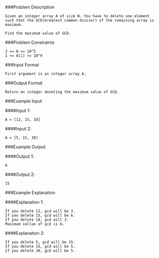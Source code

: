 ###Problem Description
```
Given an integer array A of size N. You have to delete one element such that the GCD(Greatest common divisor) of the remaining array is maximum.

Find the maximum value of GCD.
```


###Problem Constraints

```
2 <= N <= 10^5
1 <= A[i] <= 10^9
```


###Input Format

```
First argument is an integer array A.
```



###Output Format

```
Return an integer denoting the maximum value of GCD.
```



###Example Input

####Input 1:

```
A = [12, 15, 18]
```
####Input 2:

```
A = [5, 15, 30]
```


###Example Output

####Output 1:

```
6
```
####Output 2:

```
15
```


###Example Explanation

####Explanation 1:


```
If you delete 12, gcd will be 3.
If you delete 15, gcd will be 6.
If you delete 18, gcd will 3.
Maximum vallue of gcd is 6.
```
####Explanation 2:

```
If you delete 5, gcd will be 15.
If you delete 15, gcd will be 5.
If you delete 30, gcd will be 5.
```